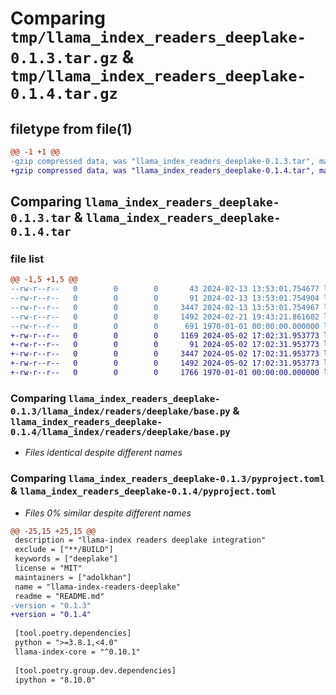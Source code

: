 # Comparing `tmp/llama_index_readers_deeplake-0.1.3.tar.gz` & `tmp/llama_index_readers_deeplake-0.1.4.tar.gz`

## filetype from file(1)

```diff
@@ -1 +1 @@
-gzip compressed data, was "llama_index_readers_deeplake-0.1.3.tar", max compression
+gzip compressed data, was "llama_index_readers_deeplake-0.1.4.tar", max compression
```

## Comparing `llama_index_readers_deeplake-0.1.3.tar` & `llama_index_readers_deeplake-0.1.4.tar`

### file list

```diff
@@ -1,5 +1,5 @@
--rw-r--r--   0        0        0       43 2024-02-13 13:53:01.754677 llama_index_readers_deeplake-0.1.3/README.md
--rw-r--r--   0        0        0       91 2024-02-13 13:53:01.754904 llama_index_readers_deeplake-0.1.3/llama_index/readers/deeplake/__init__.py
--rw-r--r--   0        0        0     3447 2024-02-13 13:53:01.754967 llama_index_readers_deeplake-0.1.3/llama_index/readers/deeplake/base.py
--rw-r--r--   0        0        0     1492 2024-02-21 19:43:21.861602 llama_index_readers_deeplake-0.1.3/pyproject.toml
--rw-r--r--   0        0        0      691 1970-01-01 00:00:00.000000 llama_index_readers_deeplake-0.1.3/PKG-INFO
+-rw-r--r--   0        0        0     1169 2024-05-02 17:02:31.953773 llama_index_readers_deeplake-0.1.4/README.md
+-rw-r--r--   0        0        0       91 2024-05-02 17:02:31.953773 llama_index_readers_deeplake-0.1.4/llama_index/readers/deeplake/__init__.py
+-rw-r--r--   0        0        0     3447 2024-05-02 17:02:31.953773 llama_index_readers_deeplake-0.1.4/llama_index/readers/deeplake/base.py
+-rw-r--r--   0        0        0     1492 2024-05-02 17:02:31.953773 llama_index_readers_deeplake-0.1.4/pyproject.toml
+-rw-r--r--   0        0        0     1766 1970-01-01 00:00:00.000000 llama_index_readers_deeplake-0.1.4/PKG-INFO
```

### Comparing `llama_index_readers_deeplake-0.1.3/llama_index/readers/deeplake/base.py` & `llama_index_readers_deeplake-0.1.4/llama_index/readers/deeplake/base.py`

 * *Files identical despite different names*

### Comparing `llama_index_readers_deeplake-0.1.3/pyproject.toml` & `llama_index_readers_deeplake-0.1.4/pyproject.toml`

 * *Files 0% similar despite different names*

```diff
@@ -25,15 +25,15 @@
 description = "llama-index readers deeplake integration"
 exclude = ["**/BUILD"]
 keywords = ["deeplake"]
 license = "MIT"
 maintainers = ["adolkhan"]
 name = "llama-index-readers-deeplake"
 readme = "README.md"
-version = "0.1.3"
+version = "0.1.4"
 
 [tool.poetry.dependencies]
 python = ">=3.8.1,<4.0"
 llama-index-core = "^0.10.1"
 
 [tool.poetry.group.dev.dependencies]
 ipython = "8.10.0"
```

